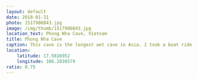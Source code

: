 ```yaml
---
layout: default
date: 2018-01-31
photo: 1517900843.jpg
image: /img/thumb/1517900843.jpg
location_text: Phong Nha Cave, Vietnam
title: Phong Nha Cave
caption: This cave is the longest wet cave in Asia. I took a boat ride in there.... and fell asleep! I was rushing through the country, taking overnight buses and trying to see as much as possible within few days. So when it went all quiet, in a warm and dark place, I coudln't resist but take a nap...
location:
    latitude: 17.5816952
    longitude: 106.2830579
ratio: 0.75
---
```

